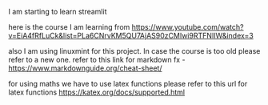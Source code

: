 I am starting to learn streamlit 

here is the course I am learning from https://www.youtube.com/watch?v=EiA4fRfLuCk&list=PLa6CNrvKM5QU7AjAS90zCMIwi9RTFNIIW&index=3

also I am using linuxmint for this project.
In case the course is too old please refer to a new one.
refer to this link for markdown fx -https://www.markdownguide.org/cheat-sheet/

for using maths we have to use latex functions
please refer to this url for latex functions https://katex.org/docs/supported.html



